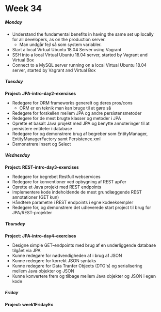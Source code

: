 # Week 34

##### Monday

 * Understand the fundamental benefits in having the same set up locally for all developers, as on the production server.
    - Man undgår fejl så som system variabler.
 * Start a local Virtual Ubuntu 18.04 Server using Vagrant
 * SSH into a local Virtual Ubuntu 18.04 server, started by Vagrant and Virtual Box
 * Connect to a MySQL server running on a local Virtual Ubuntu 18.04 server, started by Vagrant and Virtual Box

 ##### Tuesday
 **Project: JPA-intro-day2-exercises**

 * Redegøre for ORM frameworks generelt og deres pros/cons
    - ORM er en teknik man kan bruge til at gøre så 
 * Redegøre for forskellen mellem JPA og andre persistensmetoder
 * Redegøre for de mest brugte klasser og metoder i JPA
 * Oprette et basalt Java projekt med JPA og benytte annoteringer til at persistere entiteter i database
 * Redegøre for og demonstrere brug af begreber som EntityManager, EntityManagerFactory samt Persistence.xml
 * Demonstrere Insert og Select

 ##### Wednesday
 **Project: REST-intro-day3-exercises**

 * Redegøre for begrebet Restfull webservices
 * Redegøre for konventioner ved opbygning af REST api'er
 * Oprette et Java projekt med REST endpoints
 * Implementere kode indeholdende de mest grundlæggende REST annotationer (GET kun)
 * Håndtere parametre i REST endpoints i egne kodeeksempler
 * Redegøre for, og demonstrere det udleverede start project til brug for JPA/REST-projekter

 ##### Thursday
 **Project: JPA-intro-day4-exercises**

 * Designe simple GET-endpoints med brug af en underliggende database tilgået via JPA
 * Kunne redegøre for nødvendigheden af i brug af JSON
 * Kunne redegøre for korrekt JSON syntaks
 * Kunne redegøre for Data Tranfer Objects (DTO's) og serialisering mellem Java objekter og JSON
 * Kunne konvertere frem og tilbage mellem Java objekter og JSON i egen kode

 ##### Friday
 **Project: week1FridayEx**



